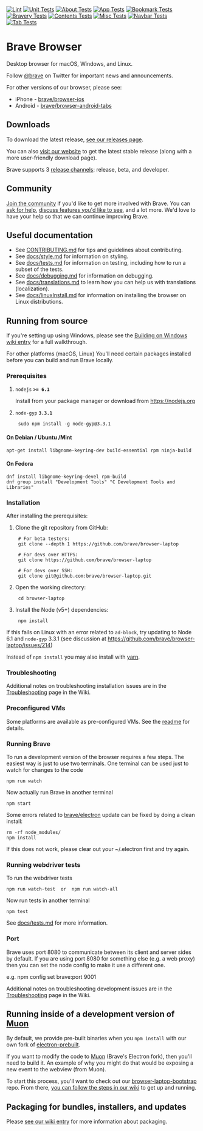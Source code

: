 [![Lint](https://badges.herokuapp.com/travis/brave/browser-laptop?env=TEST_DIR=lint&label=lint)](https://travis-ci.org/brave/browser-laptop)
[![Unit Tests](https://badges.herokuapp.com/travis/brave/browser-laptop?env=TEST_DIR=unit&label=unit-tests)](https://travis-ci.org/brave/browser-laptop)
[![About Tests](https://badges.herokuapp.com/travis/brave/browser-laptop?env=TEST_DIR=about&label=about-tests)](https://travis-ci.org/brave/browser-laptop)
[![App Tests](https://badges.herokuapp.com/travis/brave/browser-laptop?env=TEST_DIR=app&label=app-tests)](https://travis-ci.org/brave/browser-laptop)
[![Bookmark Tests](https://badges.herokuapp.com/travis/brave/browser-laptop?env=TEST_DIR=bookmark-components&label=bookmark-component-tests)](https://travis-ci.org/brave/browser-laptop)
[![Bravery Tests](https://badges.herokuapp.com/travis/brave/browser-laptop?env=TEST_DIR=bravery-components&label=bravery-component-tests)](https://travis-ci.org/brave/browser-laptop)
[![Contents Tests](https://badges.herokuapp.com/travis/brave/browser-laptop?env=TEST_DIR=contents&label=contents-tests)](https://travis-ci.org/brave/browser-laptop)
[![Misc Tests](https://badges.herokuapp.com/travis/brave/browser-laptop?env=TEST_DIR=misc-components&label=misc-components-tests)](https://travis-ci.org/brave/browser-laptop)
[![Navbar Tests](https://badges.herokuapp.com/travis/brave/browser-laptop?env=TEST_DIR=navbar-components&label=navbar-components-tests)](https://travis-ci.org/brave/browser-laptop)
[![Tab Tests](https://badges.herokuapp.com/travis/brave/browser-laptop?env=TEST_DIR=tab-components&label=tab-components-tests)](https://travis-ci.org/brave/browser-laptop)

# Brave Browser

Desktop browser for macOS, Windows, and Linux.

Follow [@brave](https://twitter.com/brave) on Twitter for important news and announcements.

For other versions of our browser, please see:
* iPhone - [brave/browser-ios](https://github.com/brave/browser-ios)
* Android - [brave/browser-android-tabs](https://github.com/brave/browser-android-tabs)

## Downloads

To download the latest release, [see our releases page](https://github.com/brave/browser-laptop/releases).

You can also [visit our website](https://brave.com/downloads.html) to get the latest stable release (along with a more user-friendly download page).

Brave supports 3 [release channels](https://github.com/brave/browser-laptop/wiki/Release-channels): release, beta, and developer.

## Community

[Join the community](https://community.brave.com/) if you'd like to get more involved with Brave. You can [ask for help](https://community.brave.com/c/help-me),
[discuss features you'd like to see](https://community.brave.com/c/feature-requests), and a lot more. We'd love to have your help so that we can continue improving Brave.

## Useful documentation

* See [CONTRIBUTING.md](.github/CONTRIBUTING.md) for tips and guidelines about contributing.
* See [docs/style.md](docs/style.md) for information on styling.
* See [docs/tests.md](docs/tests.md) for information on testing, including how to run a subset of the tests.
* See [docs/debugging.md](docs/debugging.md) for information on debugging.
* See [docs/translations.md](docs/translations.md) to learn how you can help us with translations (localization).
* See [docs/linuxInstall.md](docs/linuxInstall.md) for information on installing the browser on Linux distributions.

## Running from source

If you're setting up using Windows, please see the [Building on Windows wiki entry](https://github.com/brave/browser-laptop/wiki/(setup)-Windows-build-guide) for a full walkthrough.

For other platforms (macOS, Linux) You'll need certain packages installed before you can build and run Brave locally.

### Prerequisites

1. `nodejs` **`>= 6.1`**

    Install from your package manager or download from https://nodejs.org

2. `node-gyp` **`3.3.1`**

        sudo npm install -g node-gyp@3.3.1

#### On Debian / Ubuntu /Mint

````
apt-get install libgnome-keyring-dev build-essential rpm ninja-build
````

#### On Fedora

````
dnf install libgnome-keyring-devel rpm-build
dnf group install "Development Tools" "C Development Tools and Libraries"
````

### Installation

After installing the prerequisites:

1. Clone the git repository from GitHub:

        # For beta testers:
        git clone --depth 1 https://github.com/brave/browser-laptop

        # For devs over HTTPS:
        git clone https://github.com/brave/browser-laptop

        # For devs over SSH:
        git clone git@github.com:brave/browser-laptop.git

2. Open the working directory:

        cd browser-laptop

3. Install the Node (v5+) dependencies:

        npm install

If this fails on Linux with an error related to `ad-block`, try updating to Node 6.1 and `node-gyp` 3.3.1 (see discussion at https://github.com/brave/browser-laptop/issues/214)

Instead of `npm install` you may also install with [yarn](https://github.com/yarnpkg/yarn).

### Troubleshooting

Additional notes on troubleshooting installation issues are in the [Troubleshooting](https://github.com/brave/browser-laptop/wiki/Troubleshooting) page in the Wiki.

### Preconfigured VMs

Some platforms are available as pre-configured VMs. See the [readme](https://github.com/brave/browser-laptop/blob/master/test/vms/vagrant/README.md) for details.

### Running Brave

To run a development version of the browser requires a few steps. The easiest way is just to use two
terminals. One terminal can be used just to watch for changes to the code

    npm run watch

Now actually run Brave in another terminal

    npm start

Some errors related to [brave/electron](https://github.com/brave/electron) update can be fixed by doing a clean install:

    rm -rf node_modules/
    npm install

If this does not work, please clear out your ~/.electron first and try again.

### Running webdriver tests

To run the webdriver tests

    npm run watch-test  or  npm run watch-all

Now run tests in another terminal

    npm test

See [docs/tests.md](docs/tests.md) for more information.

### Port

Brave uses port 8080 to communicate between its client and server sides by default. If you are using port 8080 for something else (e.g. a web proxy) then you can set the node config to make it use a different one.

e.g.
npm config set brave:port 9001

Additional notes on troubleshooting development issues are in the [Troubleshooting](https://github.com/brave/browser-laptop/wiki/Troubleshooting) page in the Wiki.

## Running inside of a development version of [Muon](https://github.com/brave/muon)

By default, we provide pre-built binaries when you `npm install` with our own fork of [electron-prebuilt](https://github.com/brave/electron-prebuilt).

If you want to modify the code to [Muon](https://github.com/brave/muon) (Brave's Electron fork), then you'll need to build it. An example of why you might do that would be exposing a new event to the webview (from Muon).

To start this process, you'll want to check out our [browser-laptop-bootstrap](https://github.com/brave/browser-laptop-bootstrap) repo. From there, [you can follow the steps in our wiki](https://github.com/brave/browser-laptop-bootstrap/wiki) to get up and running.

## Packaging for bundles, installers, and updates

Please [see our wiki entry](https://github.com/brave/browser-laptop/wiki/Packaging-for-bundles,-installers,-and-updates) for more information about packaging.
